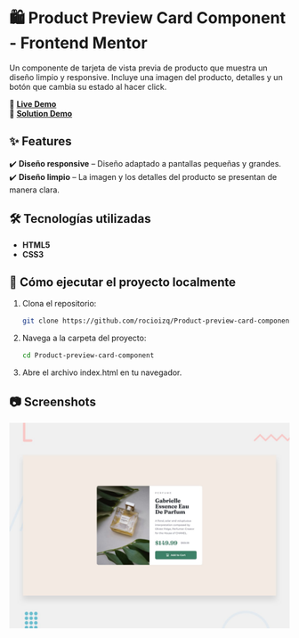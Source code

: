 # 🛍 Product Preview Card Component - Frontend Mentor

Un componente de tarjeta de vista previa de producto que muestra un diseño limpio y responsive. Incluye una imagen del producto, detalles y un botón que cambia su estado al hacer click.

🔗 **[Live Demo](https://product-preview-card-component-mocha-phi.vercel.app/)**  
🔗 **[Solution Demo](https://www.frontendmentor.io/solutions/product-preview-card-solution-Kqxzv0_AAi)**  

## ✨ Features  
✔️ **Diseño responsive** – Diseño adaptado a pantallas pequeñas y grandes.
✔️ **Diseño limpio** – La imagen y los detalles del producto se presentan de manera clara.  

## 🛠️ Tecnologías utilizadas 
- **HTML5**   
- **CSS3** 

## 🚀 Cómo ejecutar el proyecto localmente  
1. Clona el repositorio: 
    ```bash
    git clone https://github.com/rocioizq/Product-preview-card-component.git
    ```  
2. Navega a la carpeta del proyecto: 
    ```bash
    cd Product-preview-card-component
    ```  
3. Abre el archivo index.html en tu navegador.  

## 📷 Screenshots  
![Product Preview Card Screenshot](./design/desktop-preview.jpg)  